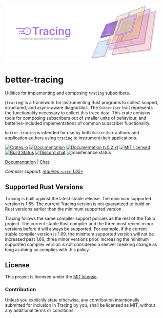 ![Tracing — Structured, application-level diagnostics][splash]

[splash]: https://raw.githubusercontent.com/tokio-rs/tracing/main/assets/splash.svg

# better-tracing

Utilities for implementing and composing [`tracing`][tracing] subscribers.

[`tracing`] is a framework for instrumenting Rust programs to collect
scoped, structured, and async-aware diagnostics. The `Subscriber` trait
represents the functionality necessary to collect this trace data. This
crate contains tools for composing subscribers out of smaller units of
behaviour, and batteries-included implementations of common subscriber
functionality.

`better-tracing` is intended for use by both `Subscriber` authors and
application authors using `tracing` to instrument their applications.

[![Crates.io][crates-badge]][crates-url]
[![Documentation][docs-badge]][docs-url]
[![Documentation (v0.2.x)][docs-v0.2.x-badge]][docs-v0.2.x-url]
[![MIT licensed][mit-badge]][mit-url]
[![Build Status][actions-badge]][actions-url]
[![Discord chat][discord-badge]][discord-url]
![maintenance status][maint-badge]

[Documentation][docs-url] | [Chat][discord-url]

[tracing]: https://github.com/tokio-rs/tracing/tree/main/tracing
[tracing-fmt]: https://github.com/tokio-rs/tracing/tree/main/better-tracing
[crates-badge]: https://img.shields.io/crates/v/better-tracing.svg
[crates-url]: https://crates.io/crates/better-tracing
[docs-badge]: https://docs.rs/better-tracing/badge.svg
[docs-url]: https://docs.rs/better-tracing/latest
[docs-v0.2.x-badge]: https://img.shields.io/badge/docs-v0.2.x-blue
[docs-v0.2.x-url]: https://tracing.rs/better_tracing
[mit-badge]: https://img.shields.io/badge/license-MIT-blue.svg
[mit-url]: LICENSE
[actions-badge]: https://github.com/tokio-rs/tracing/workflows/CI/badge.svg
[actions-url]:https://github.com/tokio-rs/tracing/actions?query=workflow%3ACI
[discord-badge]: https://img.shields.io/discord/500028886025895936?logo=discord&label=discord&logoColor=white
[discord-url]: https://discord.gg/EeF3cQw
[maint-badge]: https://img.shields.io/badge/maintenance-experimental-blue.svg

*Compiler support: [requires `rustc` 1.65+][msrv]*

[msrv]: #supported-rust-versions

## Supported Rust Versions

Tracing is built against the latest stable release. The minimum supported
version is 1.65. The current Tracing version is not guaranteed to build on Rust
versions earlier than the minimum supported version.

Tracing follows the same compiler support policies as the rest of the Tokio
project. The current stable Rust compiler and the three most recent minor
versions before it will always be supported. For example, if the current stable
compiler version is 1.69, the minimum supported version will not be increased
past 1.66, three minor versions prior. Increasing the minimum supported compiler
version is not considered a semver breaking change as long as doing so complies
with this policy.

## License

This project is licensed under the [MIT license](LICENSE).

### Contribution

Unless you explicitly state otherwise, any contribution intentionally submitted
for inclusion in Tracing by you, shall be licensed as MIT, without any additional
terms or conditions.
